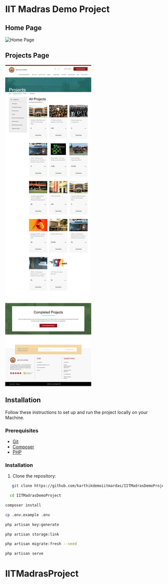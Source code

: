 # IIT Madras Demo Project

## Home Page

![Home Page](Homepage.png)

## Projects Page

![Projects Page](Projects.png)


## Installation

Follow these instructions to set up and run the project locally on your Machine.

### Prerequisites

- [Git](https://git-scm.com/)
- [Composer](https://getcomposer.org/)
- [PHP](https://www.php.net/)

### Installation

1. Clone the repository:

```bash
   git clone https://github.com/karthikdemoiitmardas/IITMadrasDemoProject.git
```
 ```bash
   cd IITMadrasDemoProject
```

 ```bash
composer install
```
 ```bash
cp .env.example .env
```
```bash
php artisan key:generate
 ```
```bash
php artisan storage:link
```
 ```bash
 php artisan migrate:fresh --seed
```
 ```bash
 php artisan serve
```



# IITMadrasProject
